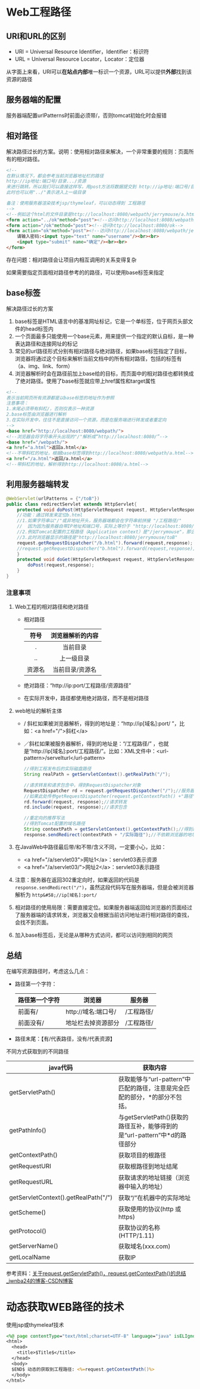# Web工程路径

## URI和URL的区别

* URI = Universal Resource Identifier，Identifier：标识符
* URL = Universal Resource Locator，Locator：定位器

从字面上来看，URI可以**在站点内部**唯一标识一个资源，URL可以提供**外部**找到该资源的路径

## 服务器端的配置

服务器端配置urlPatterns时前面必须带/，否则tomcat初始化时会报错

## 相对路径

解决路径过长的方案。说明：使用相对路径来解决，一个非常重要的规则：页面所有的相对路径。

```html
<!--
在默认情况下，都会参考当前浏览器地址栏的路径
http://ip地址:端口号/目录.../资源
来进行跳转。所以我们可以直接这样写，用post方法将数据提交到 http://ip地址:端口号/目录.../ok
此时也可以用"../"表示进入上一级目录

备注：使用服务器渲染技术jsp/thymeleaf，可以动态得到 工程路径
-->
<!--例如这个html的文件目录是http://localhost:8080/webpath/jerrymouse/a.html-->
<form action="../ok"method="post"><!--访问http://localhost:8080/webpath/a-->
<form action="/ok"method="post"><!--访问http://localhost:8080/ok-->
<form action="ok"method="post"><!--访问http://localhost:8080/webpath/jerrymouse/ok-->
    请输入密码:<input type="text" name="username"/><br><br>
    <input type="submit" name="确定"/><br><br>
</form>

```

存在问题：相对路径会让项目内相互调用的关系变得复杂

如果需要指定页面相对路径参考的的路径，可以使用base标签来指定

## base标签

解决路径过长的方案

1. base标签是HTML语言中的基准网址标记，它是一个单标签，位于网页头部文件的head标签内
2. 一个页面最多只能使用一个base元素，用来提供一个指定的默认自标，是一种表达路径和连接网址的标记
3. 常见的url路径形式分别有相对路径与绝对路径，如果base标签指定了目标，浏览器将通过这个目标来解析当前文档中的所有相对路径，包括的标签有（a、img、link、form）
4. 浏览器解析时会在路径前加上base给的目标，而页面中的相对路径也都转换成了绝对路径。使用了base标签就应带上href属性和target属性

```html
<!--
表示当前网页所有资源都是以base标签的地址作为参照
注意事项：
1.末尾必须带有斜杠/，否则仅表示一种资源
2.base标签由浏览器进行解析
3.在实际开发中，往往不是直接访问一个资源，而是在服务端进行转发或者重定向
-->
<base href="http://localhost:8080/webpath/">
<!--浏览器会将字符串开头出现的"/"解析成“http://localhost:8080/”-->
<base href="/webpath/">
<a href="a.html">返回a.html</a>
<!--不带斜杠的地址，根据base标签得到http://localhost:8080/webpath/a.html-->
<a href="/a.html">返回/a.html</a>
<!--带斜杠的地址，解析得到http://localhost:8080/a.html-->
```



## 利用服务器端转发

```java
@WebServlet(urlPatterns = {"/toB"})
public class redirectServlet extends HttpServlet{
	protected void doPost(HttpServletRequest request, HttpServletResponse response) throws ServletException, IOException {
	//功能：通过转发来定位b.html
    //1.如果字符串以"/"或非地址开头，服务器端都会在字符串前拼接 "/工程路径/"
    //  因为因为服务器自带IP地址和端口号，实际上等价于 "http://localhost:8080/工程路径/"
    //2.例如Tomcat配置的工程路径（Application context）是"/jerrymouse"，那么响应体的文件是"http://localhost:8080/jerrymouse/b.html"
    //3.此时浏览器显示的路径是"http://localhost:8080/jerrymouse/toB"
	request.getRequestDispatcher("/b.html").forward(request,response);
    //request.getRequestDispatcher("b.html").forward(request,response);//和上面效果相同，但不建议使用
	}
	protected void doGet(HttpServletRequest request, HttpServletResponse response) throws ServletException, IOException {
        doPost(request,response);
    }
}
```

### 注意事项

1. Web工程的相对路径和绝对路径

   * 相对路径

     |  符号  | 浏览器解析的内容 |
     | :----: | :--------------: |
     |   .    |     当前目录     |
     |   ..   |    上一级目录    |
     | 资源名 | 当前目录/资源名  |

   * 绝对路径：“http&#58;//ip:port/工程路径/资源路径”
   
   * 在实际开发中，路径都使用绝对路径，而不是相对路径

2. web地址的解析主体

   *  / 斜杠如果被浏览器解析，得到的地址是：“http&#58;//ip[域名]:port/ ”，比如：&lt;a href="/">斜杠&lt;/a>

   * ／斜杠如果被服务器解析，得到的地址是：“/工程路径/”  ，也就是“http&#58;//ip[域名]:port/工程路径/”。比如：XML文件中：&lt;url-pattern>/servelturl&lt;/url-pattern>

     ```java
     //得到工程发布后的实际磁盘路径
     String realPath = getServletContext().getRealPath("/");
     
     //请求转发和请求包含中，得到RequestDispatcher对象
     RequestDispatcher rd = request.getRequestDispatcher("/");//服务器解析为“/工程目录/”
     //如果此处传参getRequestDispatcher(request.getContextPath() +"路径")，这个路径必须以“/”开头否则报错
     rd.forward(request, response);//请求转发
     rd.include(request, response);//请求包含
     
     //重定向的推荐写法
     //得到Tomcat配置的域名路径
     String contextPath = getServletContext().getContextPath();//得到的是“/tomcat”（给Tomcat配置的Application context）
     response.sendRedirect(contextPath + "/实际路径");//不依赖浏览器的地址栏，随Tomcat域名动态改变，定位稳定无歧义
     ```

3. 在JavaWeb中路径最后带/和不带/含义不同，一定要小心，比如：
   * &lt;a href="/a/servlet03">网址1&lt;/a>：servlet03表示资源
   * &lt;a href="/a/servlet03/">网址2&lt;/a>：servlet03表示路径

4. 注意：服务器在返回302重定向时，如果返回的代码是 `response.sendRedirect("/")`，虽然这段代码写在服务器端，但是会被浏览器解析为 `http&#58;//ip[域名]:port/`

5. 相对路径的使用局限：需要直接定位。如果服务器端返回给浏览器的页面经过了服务器端的请求转发，浏览器又会根据当前访问地址进行相对路径的查找，会找不到页面。
6. 加入base标签后，无论是从哪种方式访问，都可以访问到相同的网页

## 总结

在编写资源路径时，考虑这么几点：

* 路径第一个字符：

  | 路径第一个字符 | 浏览器              | 服务器     |
  | -------------- | ------------------- | ---------- |
  | 前面有/        | http://域名:端口号/ | /工程路径/ |
  | 前面没有/      | 地址栏去掉资源部分  | /工程路径/ |

* 路径末尾：【有/代表路径，没有/代表资源】

不同方式获取到的不同路径

| java代码                             | 获取内容                                                     |
| ------------------------------------ | ------------------------------------------------------------ |
| getServletPath()                     | 获取能够与“url-pattern”中匹配的路径，注意是完全匹配的部分，*的部分不包括。 |
| getPathInfo()                        | 与getServletPath()获取的路径互补，能够得到的是“url-pattern”中*d的路径部分 |
| getContextPath()                     | 获取项目的根路径                                             |
| getRequestURI                        | 获取根路径到地址结尾                                         |
| getRequestURL                        | 获取请求的地址链接（浏览器中输入的地址）                     |
| getServletContext().getRealPath("/") | 获取“/”在机器中的实际地址                                    |
| getScheme()                          | 获取使用的协议(http 或https)                                 |
| getProtocol()                        | 获取协议的名称(HTTP/1.11)                                    |
| getServerName()                      | 获取域名(xxx.com)                                            |
| getLocalName                         | 获取IP                                                       |

参考资料：[关于request.getServletPath()，request.getContextPath()的总结_jwnba24的博客-CSDN博客](https://blog.csdn.net/qq_27770257/article/details/79438987)

# 动态获取WEB路径的技术

使用jsp或thymeleaf技术

```jsp
<%@ page contentType="text/html;charset=UTF-8" language="java" isELIgnored="false" %>
<html>
  <head>
    <title>$Title$</title>
  </head>
  <body>
  $END$ 动态的获取到工程路径: <%=request.getContextPath()%>
  </body>
</html>

```

